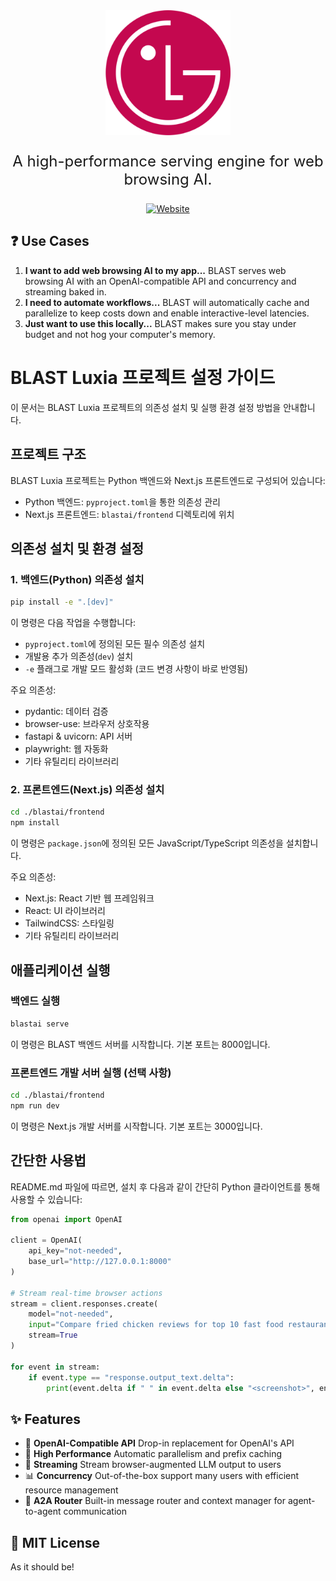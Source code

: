 <div align="center">
  <img src="docs/assets/blast_icon_only.png" width="200" height="200" alt="BLAST Logo">
</div>

<p align="center" style="font-size: 24px">A high-performance serving engine for web browsing AI.</p>

<div align="center">

[![Website](https://img.shields.io/badge/lgcns.com-A50034)](https://www.lgcns.com/)

</div>

## ❓ Use Cases

1. **I want to add web browsing AI to my app...** BLAST serves web browsing AI with an OpenAI-compatible API and concurrency and streaming baked in.
2. **I need to automate workflows...** BLAST will automatically cache and parallelize to keep costs down and enable interactive-level latencies.
3. **Just want to use this locally...** BLAST makes sure you stay under budget and not hog your computer's memory.

# BLAST Luxia 프로젝트 설정 가이드

이 문서는 BLAST Luxia 프로젝트의 의존성 설치 및 실행 환경 설정 방법을 안내합니다.

## 프로젝트 구조

BLAST Luxia 프로젝트는 Python 백엔드와 Next.js 프론트엔드로 구성되어 있습니다:
- Python 백엔드: `pyproject.toml`을 통한 의존성 관리
- Next.js 프론트엔드: `blastai/frontend` 디렉토리에 위치

## 의존성 설치 및 환경 설정

### 1. 백엔드(Python) 의존성 설치

```bash
pip install -e ".[dev]"
```

이 명령은 다음 작업을 수행합니다:
- `pyproject.toml`에 정의된 모든 필수 의존성 설치
- 개발용 추가 의존성(`dev`) 설치
- `-e` 플래그로 개발 모드 활성화 (코드 변경 사항이 바로 반영됨)

주요 의존성:
- pydantic: 데이터 검증
- browser-use: 브라우저 상호작용
- fastapi & uvicorn: API 서버
- playwright: 웹 자동화
- 기타 유틸리티 라이브러리

### 2. 프론트엔드(Next.js) 의존성 설치

```bash
cd ./blastai/frontend
npm install
```

이 명령은 `package.json`에 정의된 모든 JavaScript/TypeScript 의존성을 설치합니다.

주요 의존성:
- Next.js: React 기반 웹 프레임워크
- React: UI 라이브러리
- TailwindCSS: 스타일링
- 기타 유틸리티 라이브러리

## 애플리케이션 실행

### 백엔드 실행

```bash
blastai serve
```

이 명령은 BLAST 백엔드 서버를 시작합니다. 기본 포트는 8000입니다.

### 프론트엔드 개발 서버 실행 (선택 사항)

```bash
cd ./blastai/frontend
npm run dev
```

이 명령은 Next.js 개발 서버를 시작합니다. 기본 포트는 3000입니다.

## 간단한 사용법

README.md 파일에 따르면, 설치 후 다음과 같이 간단히 Python 클라이언트를 통해 사용할 수 있습니다:

```python
from openai import OpenAI

client = OpenAI(
    api_key="not-needed",
    base_url="http://127.0.0.1:8000"
)

# Stream real-time browser actions
stream = client.responses.create(
    model="not-needed",
    input="Compare fried chicken reviews for top 10 fast food restaurants",
    stream=True
)

for event in stream:
    if event.type == "response.output_text.delta":
        print(event.delta if " " in event.delta else "<screenshot>", end="", flush=True)
```


## ✨ Features

- 🔄 **OpenAI-Compatible API** Drop-in replacement for OpenAI's API
- 🚄 **High Performance** Automatic parallelism and prefix caching
- 📡 **Streaming** Stream browser-augmented LLM output to users
- 📊 **Concurrency** Out-of-the-box support many users with efficient resource management
- 🔌 **A2A Router** Built-in message router and context manager for agent-to-agent communication

## 📄 MIT License

As it should be!
